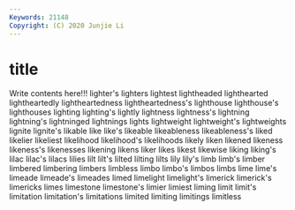 ```yaml
---
Keywords: 21148
Copyright: (C) 2020 Junjie Li
---
```


# title

Write contents here!!!
lighter's 
lighters 
lightest 
lightheaded 
lighthearted
lightheartedly 
lightheartedness 
lightheartedness's 
lighthouse 
lighthouse's 
lighthouses 
lighting 
lighting's 
lightly 
lightness
lightness's 
lightning 
lightning's 
lightninged 
lightnings 
lights 
lightweight 
lightweight's 
lightweights 
lignite
lignite's 
likable 
like 
like's 
likeable 
likeableness 
likeableness's 
liked 
likelier 
likeliest
likelihood 
likelihood's 
likelihoods 
likely 
liken 
likened 
likeness 
likeness's 
likenesses 
likening
likens 
liker 
likes 
likest 
likewise 
liking 
liking's 
lilac 
lilac's 
lilacs
lilies 
lilt 
lilt's 
lilted 
lilting 
lilts 
lily 
lily's 
limb 
limb's
limber 
limbered 
limbering 
limbers 
limbless 
limbo 
limbo's 
limbos 
limbs 
lime
lime's 
limeade 
limeade's 
limeades 
limed 
limelight 
limelight's 
limerick 
limerick's 
limericks
limes 
limestone 
limestone's 
limier 
limiest 
liming 
limit 
limit's 
limitation 
limitation's
limitations 
limited 
limiting 
limitings 
limitless 
